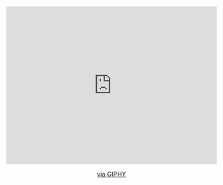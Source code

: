 <div id="header" align="center">
  <iframe src="https://giphy.com/embed/lXHwJv89PvdN200Anr" width="480" height="360" frameBorder="0" class="giphy-embed" allowFullScreen></iframe><p><a href="https://giphy.com/gifs/scaler-official-tech-designer-developer-lXHwJv89PvdN200Anr">via GIPHY</a></p>
</div>
